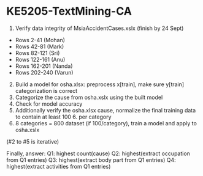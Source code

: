 # KE5205-TextMining-CA

1. Verify data integrity of MsiaAccidentCases.xslx (finish by 24 Sept)

- Rows 2-41 (Mohan)
- Rows 42-81 (Mark)
- Rows 82-121 (Sri)
- Rows 122-161 (Anu)
- Rows 162-201 (Nanda)
- Rows 202-240 (Varun)

2. Build a model for osha.xlsx: preprocess x[train], make sure y[train] categorization is correct
3. Categorize the cause from osha.xslx using the built model
4. Check for model accuracy
5. Additionally verify the osha.xlsx cause, normalize the final training data to contain at least 100 6. per category
6. 8 categories = 800 dataset (if 100/category), train a model and apply to osha.xslx

(#2 to #5 is iterative)

Finally, answer:
Q1: highest count(cause)
Q2: highest(extract occupation from Q1 entries)
Q3: highest(extract body part from Q1 entries)
Q4: highest(extract activities from Q1 entries)
